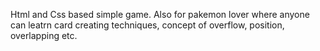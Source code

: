 Html and Css based simple game. Also for pakemon lover where anyone can leatrn card creating techniques, concept of overflow, position, overlapping etc.
